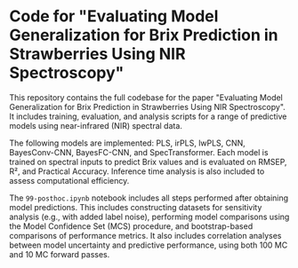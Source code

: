 # Code for "Evaluating Model Generalization for Brix Prediction in Strawberries Using NIR Spectroscopy"

This repository contains the full codebase for the paper "Evaluating Model Generalization for Brix Prediction in Strawberries Using NIR Spectroscopy". It includes training, evaluation, and analysis scripts for a range of predictive models using near-infrared (NIR) spectral data.

The following models are implemented: PLS, irPLS, lwPLS, CNN, BayesConv-CNN, BayesFC-CNN, and SpecTransformer. Each model is trained on spectral inputs to predict Brix values and is evaluated on RMSEP, R², and Practical Accuracy. Inference time analysis is also included to assess computational efficiency.

The `99-posthoc.ipynb` notebook includes all steps performed after obtaining model predictions. This includes constructing datasets for sensitivity analysis (e.g., with added label noise), performing model comparisons using the Model Confidence Set (MCS) procedure, and bootstrap-based comparisons of performance metrics. It also includes correlation analyses between model uncertainty and predictive performance, using both 100 MC and 10 MC forward passes.
